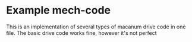 # Example mech-code

This is an implementation of several types of macanum drive code in one file. The basic drive code works fine, however it's not perfect
